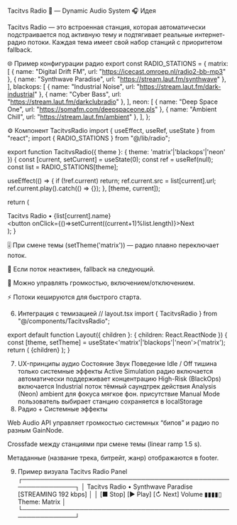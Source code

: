 Tacitvs Radio 📡 — Dynamic Audio System
🎧 Идея

Tacitvs Radio — это встроенная станция, которая автоматически подстраивается под активную тему и подтягивает реальные интернет-радио потоки.
Каждая тема имеет свой набор станций с приоритетом fallback.

🌐 Пример конфигурации радио
export const RADIO_STATIONS = {
  matrix: [
    { name: "Digital Drift FM", url: "https://icecast.omroep.nl/radio2-bb-mp3" },
    { name: "Synthwave Paradise", url: "https://stream.laut.fm/synthwave" },
  ],
  blackops: [
    { name: "Industrial Noise", url: "https://stream.laut.fm/dark-industrial" },
    { name: "Cyber Bass", url: "https://stream.laut.fm/darkclubradio" },
  ],
  neon: [
    { name: "Deep Space One", url: "https://somafm.com/deepspaceone.pls" },
    { name: "Ambient Chill", url: "https://stream.laut.fm/ambient" },
  ],
};

⚙️ Компонент TacitvsRadio
import { useEffect, useRef, useState } from "react";
import { RADIO_STATIONS } from "@/lib/radio";

export function TacitvsRadio({ theme }: { theme: 'matrix'|'blackops'|'neon' }) {
  const [current, setCurrent] = useState(0);
  const ref = useRef<HTMLAudioElement>(null);
  const list = RADIO_STATIONS[theme];

  useEffect(() => {
    if (!ref.current) return;
    ref.current.src = list[current].url;
    ref.current.play().catch(() => {});
  }, [theme, current]);

  return (
    <div className="radio-panel border-t border-[var(--accent2)] p-2 flex items-center justify-between">
      <span className="text-[var(--accent2)] text-sm font-mono">
        Tacitvs Radio • {list[current].name}
      </span>
      <div className="flex gap-2">
        <button onClick={()=>setCurrent((current+1)%list.length)}>Next</button>
        <audio ref={ref} autoPlay preload="none" />
      </div>
    </div>
  );
}


🎚 При смене темы (setTheme('matrix')) — радио плавно переключает поток.

🔄 Если поток неактивен, fallback на следующий.

🎵 Можно управлять громкостью, включением/отключением.

⚡ Потоки кешируются для быстрого старта.

6. Интеграция с темизацией
// layout.tsx
import { TacitvsRadio } from "@/components/TacitvsRadio";

export default function Layout({ children }: { children: React.ReactNode }) {
  const [theme, setTheme] = useState<'matrix'|'blackops'|'neon'>('matrix');
  return (
    <html data-theme={theme}>
      <body>
        {children}
        <TacitvsRadio theme={theme} />
      </body>
    </html>
  );
}

7. UX-принципы аудио
Состояние	Звук	Поведение
Idle / Off	тишина	только системные эффекты
Active Simulation	радио включается автоматически	поддерживает концентрацию
High-Risk (BlackOps)	включается Industrial поток	тёмный саундтрек действия
Analysis (Neon)	ambient для фокуса	мягкое фон. присутствие
Manual Mode	пользователь выбирает станцию	сохраняется в localStorage
8. Радио + Системные эффекты

Web Audio API управляет громкостью системных “бипов” и радио по разным GainNode.

Crossfade между станциями при смене темы (linear ramp 1.5 s).

Метаданные (название трека, битрейт, жанр) отображаются в footer.

9. Пример визуала Tacitvs Radio Panel
┌────────────────────────────────────────────────────────────┐
│ Tacitvs Radio • Synthwave Paradise [STREAMING 192 kbps]   │
│ [■ Stop]  [▶ Play]  [↻ Next]  Volume ▮▮▮▮▯  Theme: Matrix │
└────────────────────────────────────────────────────────────┘
